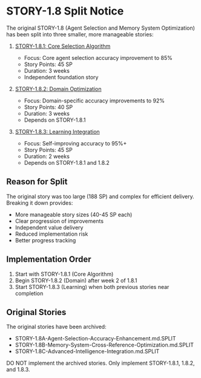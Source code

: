 # STORY-1.8 Split Notice

The original STORY-1.8 (Agent Selection and Memory System Optimization) has been split into three smaller, more manageable stories:

1. [STORY-1.8.1: Core Selection Algorithm](STORY-1.8.1-Core-Selection-Algorithm.md)
   - Focus: Core agent selection accuracy improvement to 85%
   - Story Points: 45 SP
   - Duration: 3 weeks
   - Independent foundation story

2. [STORY-1.8.2: Domain Optimization](STORY-1.8.2-Domain-Optimization.md)
   - Focus: Domain-specific accuracy improvements to 92%
   - Story Points: 40 SP
   - Duration: 3 weeks
   - Depends on STORY-1.8.1

3. [STORY-1.8.3: Learning Integration](STORY-1.8.3-Learning-Integration.md)
   - Focus: Self-improving accuracy to 95%+
   - Story Points: 45 SP
   - Duration: 2 weeks
   - Depends on STORY-1.8.1 and 1.8.2

## Reason for Split

The original story was too large (188 SP) and complex for efficient delivery. Breaking it down provides:
- More manageable story sizes (40-45 SP each)
- Clear progression of improvements
- Independent value delivery
- Reduced implementation risk
- Better progress tracking

## Implementation Order

1. Start with STORY-1.8.1 (Core Algorithm)
2. Begin STORY-1.8.2 (Domain) after week 2 of 1.8.1
3. Start STORY-1.8.3 (Learning) when both previous stories near completion

## Original Stories

The original stories have been archived:
- STORY-1.8A-Agent-Selection-Accuracy-Enhancement.md.SPLIT
- STORY-1.8B-Memory-System-Cross-Reference-Optimization.md.SPLIT
- STORY-1.8C-Advanced-Intelligence-Integration.md.SPLIT

DO NOT implement the archived stories. Only implement STORY-1.8.1, 1.8.2, and 1.8.3.